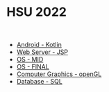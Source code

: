 # **HSU 2022**
<br>

- [Android - Kotlin](https://github.com/geniusYoo/HSU_2022/blob/main/Android/Android.md)
- [Web Server - JSP](https://github.com/geniusYoo/HSU_2022/blob/main/JSP/WebServer.md)
- [OS - MID](https://github.com/geniusYoo/HSU_2022/blob/main/OS/Operation%20System_mid.md)
- [OS - FINAL](https://github.com/geniusYoo/HSU_2022/blob/main/OS/Operation%20System_final/Operation%20System_final.md)
- [Computer Graphics - openGL](https://github.com/geniusYoo/HSU_2022/blob/main/OpenGL/Graphics%20STUDY.md)
- [Database - SQL](https://github.com/geniusYoo/HSU_2022/blob/main/SQL/Database_SQL.md)
<br>
